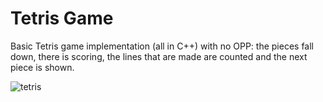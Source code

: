 # Tetris Game
Basic Tetris game implementation (all in C++) with no OPP: the pieces fall down, there is scoring, the lines that are made are counted and the next piece is shown. 

![tetris](https://github.com/fjgalan/tetris-game/assets/91605993/e71f510f-dfe4-4340-a5ca-84462bc75dcd)
